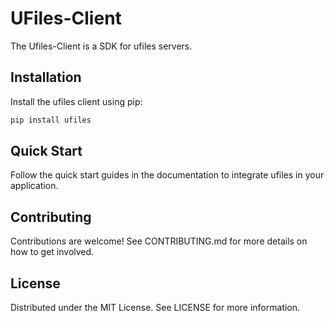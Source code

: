 # UFiles-Client

The Ufiles-Client is a SDK for ufiles servers.

## Installation

Install the ufiles client using pip:

```bash
pip install ufiles
```

## Quick Start
Follow the quick start guides in the documentation to integrate ufiles in your application.

## Contributing
Contributions are welcome! See CONTRIBUTING.md for more details on how to get involved.

## License
Distributed under the MIT License. See LICENSE for more information.